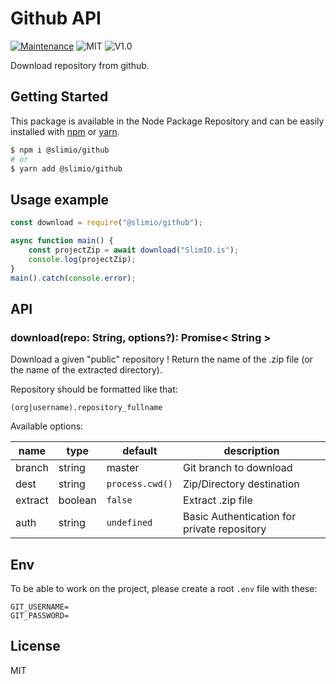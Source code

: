 # Github API
[![Maintenance](https://img.shields.io/badge/Maintained%3F-yes-green.svg)](https://github.com/SlimIO/github/commit-activity)
![MIT](https://img.shields.io/github/license/mashape/apistatus.svg)
![V1.0](https://img.shields.io/badge/version-0.2.0-blue.svg)

Download repository from github.

## Getting Started

This package is available in the Node Package Repository and can be easily installed with [npm](https://docs.npmjs.com/getting-started/what-is-npm) or [yarn](https://yarnpkg.com).

```bash
$ npm i @slimio/github
# or
$ yarn add @slimio/github
```

## Usage example
```js
const download = require("@slimio/github");

async function main() {
    const projectZip = await download("SlimIO.is");
    console.log(projectZip);
}
main().catch(console.error);
```

## API

### download(repo: String, options?): Promise< String >
Download a given "public" repository ! Return the name of the .zip file (or the name of the extracted directory).

Repository should be formatted like that:
```
(org|username).repository_fullname
```

Available options:

| name | type | default | description |
| --- | --- | --- | --- |
| branch | string | master | Git branch to download |
| dest | string | `process.cwd()` | Zip/Directory destination |
| extract | boolean | `false` | Extract .zip file |
| auth | string | `undefined` | Basic Authentication for private repository |

## Env
To be able to work on the project, please create a root `.env` file with these:
```
GIT_USERNAME=
GIT_PASSWORD=
```

## License
MIT
